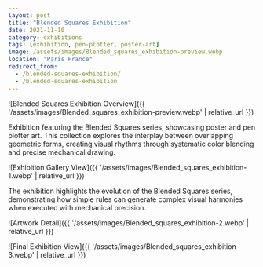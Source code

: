 ```yaml
---
layout: post
title: "Blended Squares Exhibition"
date: 2021-11-10
category: exhibitions
tags: [exhibition, pen-plotter, poster-art]
image: /assets/images/Blended_squares_exhibition-preview.webp
location: "Paris France"
redirect_from:
  - /blended-squares-exhibition/
  - /blended-squares-exhibition
---
```




![Blended Squares Exhibition Overview]({{ '/assets/images/Blended_squares_exhibition-preview.webp' | relative_url }})

Exhibition featuring the Blended Squares series, showcasing poster and pen plotter art. This collection explores the interplay between overlapping geometric forms, creating visual rhythms through systematic color blending and precise mechanical drawing.

![Exhibition Gallery View]({{ '/assets/images/Blended_squares_exhibition-1.webp' | relative_url }})

The exhibition highlights the evolution of the Blended Squares series, demonstrating how simple rules can generate complex visual harmonies when executed with mechanical precision.

![Artwork Detail]({{ '/assets/images/Blended_squares_exhibition-2.webp' | relative_url }})

![Final Exhibition View]({{ '/assets/images/Blended_squares_exhibition-3.webp' | relative_url }})